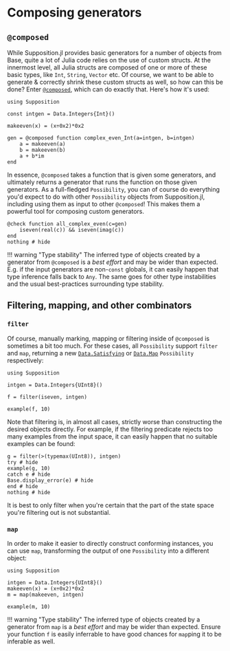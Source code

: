 # Composing generators

## `@composed`

While Supposition.jl provides basic generators for a number of objects from Base, quite a lot of Julia code relies on the use of custom structs. At the innermost level,
all Julia structs are composed of one or more of these basic types, like `Int`, `String`, `Vector` etc. Of course, we want to be able to generate & correctly shrink
these custom structs as well, so how can this be done? Enter [`@composed`](@ref), which can do exactly that. Here's how it's used:

```@example example_composed
using Supposition

const intgen = Data.Integers{Int}()

makeeven(x) = (x÷0x2)*0x2

gen = @composed function complex_even_Int(a=intgen, b=intgen)
    a = makeeven(a)
    b = makeeven(b)
    a + b*im
end
```

In essence, `@composed` takes a function that is given some generators, and ultimately returns a generator that runs the function on those given generators.
As a full-fledged `Possibility`, you can of course do everything you'd expect to do with other `Possibility` objects from Supposition.jl, including
using them as input to other `@composed`! This makes them a powerful tool for composing custom generators.

```@example example_composed
@check function all_complex_even(c=gen)
    iseven(real(c)) && iseven(imag(c))
end
nothing # hide
```

!!! warning "Type stability"
    The inferred type of objects created by a generator from `@composed` is a _best effort_ and may be wider
    than expected. E.g. if the input generators are non-`const` globals, it can easily happen that type inference
    falls back to `Any`. The same goes for other type instabilities and the usual best-practices surrounding type
    stability.

## Filtering, mapping, and other combinators

### `filter`

Of course, manually marking, mapping or filtering inside of `@composed` is sometimes a bit too much. For these cases,
all `Possibility` support `filter` and `map`, returning a new [`Data.Satisfying`](@ref) or [`Data.Map`](@ref) `Possibility` respectively:

```@example filter
using Supposition

intgen = Data.Integers{UInt8}()

f = filter(iseven, intgen)

example(f, 10)
```

Note that filtering is, in almost all cases, strictly worse than constructing the desired objects directly. For example, if the filtering predicate
rejects too many examples from the input space, it can easily happen that no suitable examples can be found:

```@example filter
g = filter(>(typemax(UInt8)), intgen)
try # hide
example(g, 10)
catch e # hide
Base.display_error(e) # hide
end # hide
nothing # hide
```

It is best to only filter when you're certain that the part of the state space you're filtering out is not substantial.

### `map`

In order to make it easier to directly construct conforming instances, you can use `map`, transforming the output of one `Possibility` into a different object:

```@example mapping
using Supposition

intgen = Data.Integers{UInt8}()
makeeven(x) = (x÷0x2)*0x2
m = map(makeeven, intgen)

example(m, 10)
```

!!! warning "Type stability"
    The inferred type of objects created by a generator from `map` is a _best effort_ and may be wider
    than expected. Ensure your function `f` is easily inferrable to have good chances for `map`ping it
    to be inferable as well.
